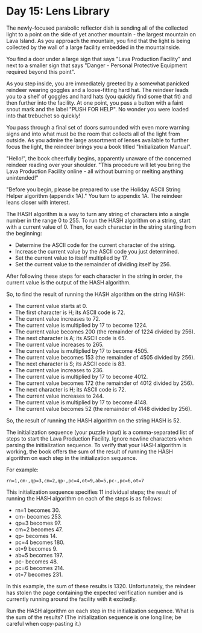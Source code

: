 # Day 15: Lens Library

The newly-focused parabolic reflector dish is sending all of the collected
light to a point on the side of yet another mountain - the largest mountain on
Lava Island. As you approach the mountain, you find that the light is being
collected by the wall of a large facility embedded in the mountainside.

You find a door under a large sign that says "Lava Production Facility" and
next to a smaller sign that says "Danger - Personal Protective Equipment
required beyond this point".

As you step inside, you are immediately greeted by a somewhat panicked reindeer
wearing goggles and a loose-fitting hard hat. The reindeer leads you to a shelf
of goggles and hard hats (you quickly find some that fit) and then further into
the facility. At one point, you pass a button with a faint snout mark and the
label "PUSH FOR HELP". No wonder you were loaded into that trebuchet so
quickly!

You pass through a final set of doors surrounded with even more warning signs
and into what must be the room that collects all of the light from outside. As
you admire the large assortment of lenses available to further focus the light,
the reindeer brings you a book titled "Initialization Manual".

"Hello!", the book cheerfully begins, apparently unaware of the concerned
reindeer reading over your shoulder. "This procedure will let you bring the
Lava Production Facility online - all without burning or melting anything
unintended!"

"Before you begin, please be prepared to use the Holiday ASCII String Helper
algorithm (appendix 1A)." You turn to appendix 1A. The reindeer leans closer
with interest.

The HASH algorithm is a way to turn any string of characters into a single
number in the range 0 to 255. To run the HASH algorithm on a string, start with
a current value of 0. Then, for each character in the string starting from the
beginning:

-  Determine the ASCII code for the current character of the string.
-  Increase the current value by the ASCII code you just determined.
-  Set the current value to itself multiplied by 17.
-  Set the current value to the remainder of dividing itself by 256.

After following these steps for each character in the string in order, the
current value is the output of the HASH algorithm.

So, to find the result of running the HASH algorithm on the string HASH:

-  The current value starts at 0.
-  The first character is H; its ASCII code is 72.
-  The current value increases to 72.
-  The current value is multiplied by 17 to become 1224.
-  The current value becomes 200 (the remainder of 1224 divided by 256).
-  The next character is A; its ASCII code is 65.
-  The current value increases to 265.
-  The current value is multiplied by 17 to become 4505.
-  The current value becomes 153 (the remainder of 4505 divided by 256).
-  The next character is S; its ASCII code is 83.
-  The current value increases to 236.
-  The current value is multiplied by 17 to become 4012.
-  The current value becomes 172 (the remainder of 4012 divided by 256).
-  The next character is H; its ASCII code is 72.
-  The current value increases to 244.
-  The current value is multiplied by 17 to become 4148.
-  The current value becomes 52 (the remainder of 4148 divided by 256).

So, the result of running the HASH algorithm on the string HASH is 52.

The initialization sequence (your puzzle input) is a comma-separated list of
steps to start the Lava Production Facility. Ignore newline characters when
parsing the initialization sequence. To verify that your HASH algorithm is
working, the book offers the sum of the result of running the HASH algorithm on
each step in the initialization sequence.

For example:

```
rn=1,cm-,qp=3,cm=2,qp-,pc=4,ot=9,ab=5,pc-,pc=6,ot=7
```

This initialization sequence specifies 11 individual steps; the result of
running the HASH algorithm on each of the steps is as follows:

-  rn=1 becomes 30.
-  cm- becomes 253.
-  qp=3 becomes 97.
-  cm=2 becomes 47.
-  qp- becomes 14.
-  pc=4 becomes 180.
-  ot=9 becomes 9.
-  ab=5 becomes 197.
-  pc- becomes 48.
-  pc=6 becomes 214.
-  ot=7 becomes 231.

In this example, the sum of these results is 1320. Unfortunately, the reindeer
has stolen the page containing the expected verification number and is
currently running around the facility with it excitedly.

Run the HASH algorithm on each step in the initialization sequence. What is the
sum of the results? (The initialization sequence is one long line; be careful
when copy-pasting it.)
